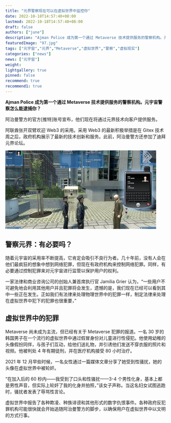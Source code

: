 ```yaml
---
title: "元界警察现在可以在虚拟世界中监控你"
date: 2022-10-18T14:57:40+08:00
lastmod: 2022-10-18T14:57:40+08:00
draft: false
authors: ["june"]
description: "Ajman Police 成为第一个通过 Metaverse 技术提供服务的警察机构。元宇宙警察怎么能逮捕你？"
featuredImage: "97.jpg"
tags: ["元宇宙","元界","Metaverse","虚拟世界","警察","虚拟现实"]
categories: ["news"]
news: ["元宇宙"]
weight: 
lightgallery: true
pinned: false
recommend: true
recommend1: true
---
```




**Ajman Police 成为第一个通过 Metaverse 技术提供服务的警察机构。元宇宙警察怎么能逮捕你？**

阿治曼警方的官方[推特]账号宣布，他们现在将通过元界技术向客户提供服务。

阿联酋张开双臂欢迎 Web3 的采用。采用 Web3 的最新积极举措是在 Gitex 技术周之后，政府机构展示了最新的技术创新和服务。此前，阿治曼警方还参加了迪拜元界论坛。

![元宇宙](96.jpg)



## 警察元界：有必要吗？ 

随着元宇宙的采用率不断提高，它肯定会吸引不良行为者。几十年前，没有人会在他们最疯狂的想象中想到网络犯罪，但现在有政府机构来控制网络犯罪。同样，有必要通过控制犯罪来对元宇宙进行监管以保护用户的权利。 

一家法律和商业咨询公司的创始人兼首席执行官 Jamilia Grier 认为，“一些用户不可避免地会利用其他用户并且犯罪将会发生，遗憾的是，我们现在已经可以看到其中一些正在发生。正如我们有法律来处理物理世界中的犯罪一样，制定法律来处理在虚拟世界中犯下的犯罪也很重要，”



## **虚拟世界中的犯罪**

Metaverse 尚未成为主流，但已经有关于 Metaverse 犯罪的报道。一名 30 岁的韩国男子在一个流行的虚拟世界中通过假冒身份对儿童进行性侵犯。他使用幼稚的头像假扮同伴，与孩子们互动，给他们送礼物，并引诱他们发送不穿衣服的照片和视频。他被判处 4 年有期徒刑，并在医疗机构接受 80 小时治疗。

2021 年 12 月早些时候，一名女性通过一篇媒体文章分享了她受到性骚扰，她的头像在虚拟世界中被轮奸。

“在加入后的 60 秒内——我受到了口头和性骚扰——3-4 个男性化身，基本上都是男性声音，但实际上轮奸了我的化身并拍照，”该女子声称。当这名妇女试图逃跑时，骚扰者发表了辱骂性言论。

虚拟世界中报告了各种欺凌、种族诽谤和其他形式的数字仇恨事件。各种政府反犯罪机构可能很快就会开始追随阿治曼警方的脚步，以确保用户在虚拟世界中以文明的方式行事。

